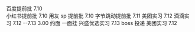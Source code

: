 百度提前批 7.10  
小红书提前批 7.10
用友 sp 提前批 7.10
字节跳动提前批 7.11
美团实习 7.12
滴滴实习 7.12 --7.13 3.00 约面  一面挂
兴盛优选实习 7.13 boss 投递
美团实习 7.12


